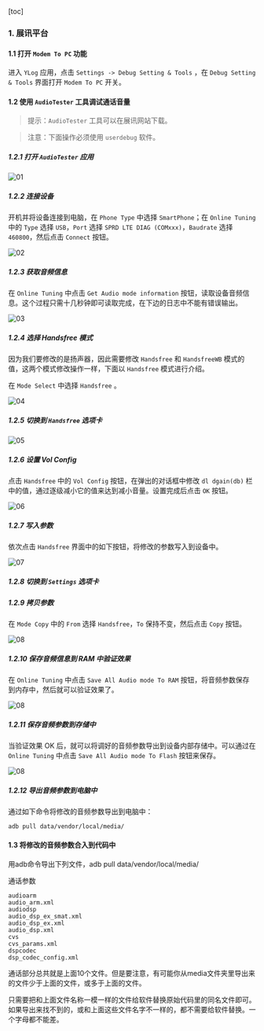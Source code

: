 [toc]

### 1. 展讯平台

#### 1.1 打开 `Modem To PC` 功能

进入 `YLog` 应用，点击 `Settings -> Debug Setting & Tools` ，在 `Debug Setting & Tools` 界面打开 `Modem To PC` 开关。

#### 1.2 使用 `AudioTester` 工具调试通话音量

> 提示：`AudioTester` 工具可以在展讯网站下载。

> 注意：下面操作必须使用 `userdebug` 软件。

##### 1.2.1 打开 `AudioTester` 应用

![01](./images/01.png)

##### 1.2.2 连接设备

开机并将设备连接到电脑，在 `Phone Type` 中选择 `SmartPhone`；在 `Online Tuning` 中的 `Type` 选择 `USB`，`Port` 选择 `SPRD LTE DIAG (COMxxx)`，`Baudrate` 选择 `460800`，然后点击 `Connect` 按钮。

![02](./images/02.png)

##### 1.2.3 获取音频信息

在 `Online Tuning` 中点击 `Get Audio mode information` 按钮，读取设备音频信息。这个过程只需十几秒钟即可读取完成，在下边的日志中不能有错误输出。

![03](./images/03.png)

##### 1.2.4 选择 Handsfree 模式

因为我们要修改的是扬声器，因此需要修改 `Handsfree` 和 `HandsfreeWB` 模式的值，这两个模式修改操作一样，下面以 `Handsfree` 模式进行介绍。

在 `Mode Select` 中选择 `Handsfree` 。

![04](./images/04.png)

##### 1.2.5 切换到 `Handsfree` 选项卡

![05](./images/05.png)

##### 1.2.6 设置 Vol Config

点击 `Handsfree` 中的 `Vol Config` 按钮，在弹出的对话框中修改 `dl dgain(db)` 栏中的值，通过逐级减小它的值来达到减小音量。设置完成后点击 `OK` 按钮。

![06](./images/06.png)

##### 1.2.7 写入参数

依次点击 `Handsfree` 界面中的如下按钮，将修改的参数写入到设备中。

![07](./images/07.png)

##### 1.2.8 切换到 `Settings` 选项卡

##### 1.2.9 拷贝参数

在 `Mode Copy` 中的 `From` 选择 `Handsfree`，`To` 保持不变，然后点击 `Copy` 按钮。

![08](./images/08.png)

##### 1.2.10 保存音频信息到 RAM 中验证效果

在 `Online Tuning` 中点击 `Save All Audio mode To RAM` 按钮，将音频参数保存到内存中，然后就可以验证效果了。

![08](./images/08.png)

##### 1.2.11 保存音频参数到存储中

当验证效果 OK 后，就可以将调好的音频参数导出到设备内部存储中。可以通过在 `Online Tuning` 中点击 `Save All Audio mode To Flash` 按钮来保存。

![08](./images/08.png)

##### 1.2.12 导出音频参数到电脑中

通过如下命令将修改的音频参数导出到电脑中：

```shell
adb pull data/vendor/local/media/
```

#### 1.3 将修改的音频参数合入到代码中

用adb命令导出下列文件，adb pull data/vendor/local/media/

通话参数

```
audioarm
audio_arm.xml
audiodsp
audio_dsp_ex_smat.xml
audio_dsp_ex.xml
audio_dsp.xml
cvs
cvs_params.xml
dspcodec
dsp_codec_config.xml
```

通话部分总共就是上面10个文件。但是要注意，有可能你从media文件夹里导出来的文件少于上面的文件，或多于上面的文件。

只需要把和上面文件名称一模一样的文件给软件替换原始代码里的同名文件即可。如果导出来找不到的，或和上面这些文件名字不一样的，都不需要给软件替换。一个字母都不能差。

